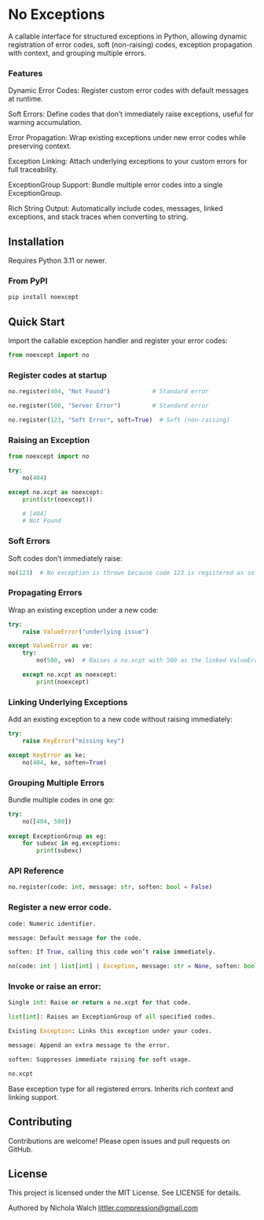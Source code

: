 # No Exceptions




A callable interface for structured exceptions in Python, allowing dynamic registration of error codes, soft (non-raising) codes, exception propagation with context, and grouping multiple errors.

### Features

Dynamic Error Codes: Register custom error codes with default messages at runtime.

Soft Errors: Define codes that don’t immediately raise exceptions, useful for warning accumulation.

Error Propagation: Wrap existing exceptions under new error codes while preserving context.

Exception Linking: Attach underlying exceptions to your custom errors for full traceability.

ExceptionGroup Support: Bundle multiple error codes into a single ExceptionGroup.

Rich String Output: Automatically include codes, messages, linked exceptions, and stack traces when converting to string.

## Installation

Requires Python 3.11 or newer.

### From PyPI
```python
pip install noexcept
```
## Quick Start

Import the callable exception handler and register your error codes:

```python
from noexcept import no
```
### Register codes at startup
```python
no.register(404, "Not Found")            # Standard error

no.register(500, "Server Error")         # Standard error

no.register(123, "Soft Error", soft=True)  # Soft (non-raising)
```
### Raising an Exception
```python
from noexcept import no

try:
    no(404)

except no.xcpt as noexcept:
    print(str(noexcept))

    # [404]
    # Not Found
```
### Soft Errors

Soft codes don’t immediately raise:
```python
no(123)  # No exception is thrown because code 123 is registered as soft
```
### Propagating Errors

Wrap an existing exception under a new code:
```python
try:
    raise ValueError("underlying issue")

except ValueError as ve:
    try:
        no(500, ve)  # Raises a no.xcpt with 500 as the linked ValueError

    except no.xcpt as noexcept:
        print(noexcept)
```
### Linking Underlying Exceptions

Add an existing exception to a new code without raising immediately:
```python
try:
    raise KeyError("missing key")

except KeyError as ke:
    no(404, ke, soften=True)
```
### Grouping Multiple Errors

Bundle multiple codes in one go:
```python
try:
    no([404, 500])
    
except ExceptionGroup as eg:
    for subexc in eg.exceptions:
        print(subexc)
```
### API Reference
```python
no.register(code: int, message: str, soften: bool = False)
```
### Register a new error code.
```python
code: Numeric identifier.

message: Default message for the code.

soften: If True, calling this code won’t raise immediately.

no(code: int | list[int] | Exception, message: str = None, soften: bool = False)
```
### Invoke or raise an error:
```python
Single int: Raise or return a no.xcpt for that code.

list[int]: Raises an ExceptionGroup of all specified codes.

Existing Exception: Links this exception under your codes.

message: Append an extra message to the error.

soften: Suppresses immediate raising for soft usage.

no.xcpt
```
Base exception type for all registered errors. Inherits rich context and linking support.

## Contributing

Contributions are welcome! Please open issues and pull requests on GitHub.

## License

This project is licensed under the MIT License. See LICENSE for details.

Authored by Nichola Walch littler.compression@gmail.com
